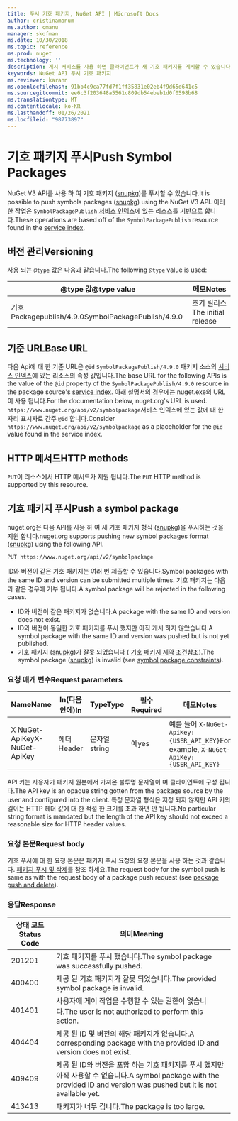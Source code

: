 ```yaml
---
title: 푸시 기호 패키지, NuGet API | Microsoft Docs
author: cristinamanum
ms.author: cmanu
manager: skofman
ms.date: 10/30/2018
ms.topic: reference
ms.prod: nuget
ms.technology: ''
description: 게시 서비스를 사용 하면 클라이언트가 새 기호 패키지를 게시할 수 있습니다.
keywords: NuGet API 푸시 기호 패키지
ms.reviewer: karann
ms.openlocfilehash: 91bb4c9ca77fd7f1ff35831e02eb4f9d65d641c5
ms.sourcegitcommit: ee6c3f203648a5561c809db54ebeb1d0f0598b68
ms.translationtype: MT
ms.contentlocale: ko-KR
ms.lasthandoff: 01/26/2021
ms.locfileid: "98773897"
---
```

# <a name="push-symbol-packages"></a><span data-ttu-id="af6a4-104">기호 패키지 푸시</span><span class="sxs-lookup"><span data-stu-id="af6a4-104">Push Symbol Packages</span></span>

<span data-ttu-id="af6a4-105">NuGet V3 API를 사용 하 여 기호 패키지 ([snupkg](../create-packages/Symbol-Packages-snupkg.md))를 푸시할 수 있습니다.</span><span class="sxs-lookup"><span data-stu-id="af6a4-105">It is possible to push symbols packages ([snupkg](../create-packages/Symbol-Packages-snupkg.md)) using the NuGet V3 API.</span></span>
<span data-ttu-id="af6a4-106">이러한 작업은 `SymbolPackagePublish` [서비스 인덱스](service-index.md)에 있는 리소스를 기반으로 합니다.</span><span class="sxs-lookup"><span data-stu-id="af6a4-106">These operations are based off of the `SymbolPackagePublish` resource found in the [service index](service-index.md).</span></span>

## <a name="versioning"></a><span data-ttu-id="af6a4-107">버전 관리</span><span class="sxs-lookup"><span data-stu-id="af6a4-107">Versioning</span></span>

<span data-ttu-id="af6a4-108">사용 되는 `@type` 값은 다음과 같습니다.</span><span class="sxs-lookup"><span data-stu-id="af6a4-108">The following `@type` value is used:</span></span>

<span data-ttu-id="af6a4-109">@type 값</span><span class="sxs-lookup"><span data-stu-id="af6a4-109">@type value</span></span>                 | <span data-ttu-id="af6a4-110">메모</span><span class="sxs-lookup"><span data-stu-id="af6a4-110">Notes</span></span>
--------------------        | -----
<span data-ttu-id="af6a4-111">기호 Packagepublish/4.9.0</span><span class="sxs-lookup"><span data-stu-id="af6a4-111">SymbolPackagePublish/4.9.0</span></span>  | <span data-ttu-id="af6a4-112">초기 릴리스</span><span class="sxs-lookup"><span data-stu-id="af6a4-112">The initial release</span></span>

## <a name="base-url"></a><span data-ttu-id="af6a4-113">기준 URL</span><span class="sxs-lookup"><span data-stu-id="af6a4-113">Base URL</span></span>

<span data-ttu-id="af6a4-114">다음 Api에 대 한 기준 URL은 `@id` `SymbolPackagePublish/4.9.0` 패키지 소스의 [서비스 인덱스](service-index.md)에 있는 리소스의 속성 값입니다.</span><span class="sxs-lookup"><span data-stu-id="af6a4-114">The base URL for the following APIs is the value of the `@id` property of the `SymbolPackagePublish/4.9.0` resource in the package source's [service index](service-index.md).</span></span> <span data-ttu-id="af6a4-115">아래 설명서의 경우에는 nuget.exe의 URL이 사용 됩니다.</span><span class="sxs-lookup"><span data-stu-id="af6a4-115">For the documentation below, nuget.org's URL is used.</span></span> <span data-ttu-id="af6a4-116">`https://www.nuget.org/api/v2/symbolpackage`서비스 인덱스에 있는 값에 대 한 자리 표시자로 간주 `@id` 합니다.</span><span class="sxs-lookup"><span data-stu-id="af6a4-116">Consider `https://www.nuget.org/api/v2/symbolpackage` as a placeholder for the `@id` value found in the service index.</span></span>

## <a name="http-methods"></a><span data-ttu-id="af6a4-117">HTTP 메서드</span><span class="sxs-lookup"><span data-stu-id="af6a4-117">HTTP methods</span></span>

<span data-ttu-id="af6a4-118">`PUT`이 리소스에서 HTTP 메서드가 지원 됩니다.</span><span class="sxs-lookup"><span data-stu-id="af6a4-118">The `PUT` HTTP method is supported by this resource.</span></span> 

## <a name="push-a-symbol-package"></a><span data-ttu-id="af6a4-119">기호 패키지 푸시</span><span class="sxs-lookup"><span data-stu-id="af6a4-119">Push a symbol package</span></span>

<span data-ttu-id="af6a4-120">nuget.org은 다음 API를 사용 하 여 새 기호 패키지 형식 ([snupkg](../create-packages/Symbol-Packages-snupkg.md))을 푸시하는 것을 지원 합니다.</span><span class="sxs-lookup"><span data-stu-id="af6a4-120">nuget.org supports pushing new symbol packages format ([snupkg](../create-packages/Symbol-Packages-snupkg.md)) using the following API.</span></span> 

```
PUT https://www.nuget.org/api/v2/symbolpackage
```

<span data-ttu-id="af6a4-121">ID와 버전이 같은 기호 패키지는 여러 번 제출할 수 있습니다.</span><span class="sxs-lookup"><span data-stu-id="af6a4-121">Symbol packages with the same ID and version can be submitted multiple times.</span></span> <span data-ttu-id="af6a4-122">기호 패키지는 다음과 같은 경우에 거부 됩니다.</span><span class="sxs-lookup"><span data-stu-id="af6a4-122">A symbol package will be rejected in the following cases.</span></span>
- <span data-ttu-id="af6a4-123">ID와 버전이 같은 패키지가 없습니다.</span><span class="sxs-lookup"><span data-stu-id="af6a4-123">A package with the same ID and version does not exist.</span></span>
- <span data-ttu-id="af6a4-124">ID와 버전이 동일한 기호 패키지를 푸시 했지만 아직 게시 하지 않았습니다.</span><span class="sxs-lookup"><span data-stu-id="af6a4-124">A symbol package with the same ID and version was pushed but is not yet published.</span></span>
- <span data-ttu-id="af6a4-125">기호 패키지 ([snupkg](../create-packages/Symbol-Packages-snupkg.md))가 잘못 되었습니다 ( [기호 패키지 제약 조건](../create-packages/Symbol-Packages-snupkg.md)참조).</span><span class="sxs-lookup"><span data-stu-id="af6a4-125">The symbol package ([snupkg](../create-packages/Symbol-Packages-snupkg.md)) is invalid (see [symbol package constraints](../create-packages/Symbol-Packages-snupkg.md)).</span></span>

### <a name="request-parameters"></a><span data-ttu-id="af6a4-126">요청 매개 변수</span><span class="sxs-lookup"><span data-stu-id="af6a4-126">Request parameters</span></span>

<span data-ttu-id="af6a4-127">Name</span><span class="sxs-lookup"><span data-stu-id="af6a4-127">Name</span></span>           | <span data-ttu-id="af6a4-128">In(다음 안에)</span><span class="sxs-lookup"><span data-stu-id="af6a4-128">In</span></span>     | <span data-ttu-id="af6a4-129">Type</span><span class="sxs-lookup"><span data-stu-id="af6a4-129">Type</span></span>   | <span data-ttu-id="af6a4-130">필수</span><span class="sxs-lookup"><span data-stu-id="af6a4-130">Required</span></span> | <span data-ttu-id="af6a4-131">메모</span><span class="sxs-lookup"><span data-stu-id="af6a4-131">Notes</span></span>
-------------- | ------ | ------ | -------- | -----
<span data-ttu-id="af6a4-132">X NuGet-ApiKey</span><span class="sxs-lookup"><span data-stu-id="af6a4-132">X-NuGet-ApiKey</span></span> | <span data-ttu-id="af6a4-133">헤더</span><span class="sxs-lookup"><span data-stu-id="af6a4-133">Header</span></span> | <span data-ttu-id="af6a4-134">문자열</span><span class="sxs-lookup"><span data-stu-id="af6a4-134">string</span></span> | <span data-ttu-id="af6a4-135">예</span><span class="sxs-lookup"><span data-stu-id="af6a4-135">yes</span></span>      | <span data-ttu-id="af6a4-136">예를 들어 `X-NuGet-ApiKey: {USER_API_KEY}`</span><span class="sxs-lookup"><span data-stu-id="af6a4-136">For example, `X-NuGet-ApiKey: {USER_API_KEY}`</span></span>

<span data-ttu-id="af6a4-137">API 키는 사용자가 패키지 원본에서 가져온 불투명 문자열이 며 클라이언트에 구성 됩니다.</span><span class="sxs-lookup"><span data-stu-id="af6a4-137">The API key is an opaque string gotten from the package source by the user and configured into the client.</span></span> <span data-ttu-id="af6a4-138">특정 문자열 형식은 지정 되지 않지만 API 키의 길이는 HTTP 헤더 값에 대 한 적절 한 크기를 초과 하면 안 됩니다.</span><span class="sxs-lookup"><span data-stu-id="af6a4-138">No particular string format is mandated but the length of the API key should not exceed a reasonable size for HTTP header values.</span></span>

### <a name="request-body"></a><span data-ttu-id="af6a4-139">요청 본문</span><span class="sxs-lookup"><span data-stu-id="af6a4-139">Request body</span></span>

<span data-ttu-id="af6a4-140">기호 푸시에 대 한 요청 본문은 패키지 푸시 요청의 요청 본문을 사용 하는 것과 같습니다. [패키지 푸시 및 삭제](package-publish-resource.md)를 참조 하세요.</span><span class="sxs-lookup"><span data-stu-id="af6a4-140">The request body for the symbol push is same as with the request body of a package push request (see [package push and delete](package-publish-resource.md)).</span></span> 

### <a name="response"></a><span data-ttu-id="af6a4-141">응답</span><span class="sxs-lookup"><span data-stu-id="af6a4-141">Response</span></span>

<span data-ttu-id="af6a4-142">상태 코드</span><span class="sxs-lookup"><span data-stu-id="af6a4-142">Status Code</span></span> | <span data-ttu-id="af6a4-143">의미</span><span class="sxs-lookup"><span data-stu-id="af6a4-143">Meaning</span></span>
----------- | -------
<span data-ttu-id="af6a4-144">201</span><span class="sxs-lookup"><span data-stu-id="af6a4-144">201</span></span>         | <span data-ttu-id="af6a4-145">기호 패키지를 푸시 했습니다.</span><span class="sxs-lookup"><span data-stu-id="af6a4-145">The symbol package was successfully pushed.</span></span>
<span data-ttu-id="af6a4-146">400</span><span class="sxs-lookup"><span data-stu-id="af6a4-146">400</span></span>         | <span data-ttu-id="af6a4-147">제공 된 기호 패키지가 잘못 되었습니다.</span><span class="sxs-lookup"><span data-stu-id="af6a4-147">The provided symbol package is invalid.</span></span>
<span data-ttu-id="af6a4-148">401</span><span class="sxs-lookup"><span data-stu-id="af6a4-148">401</span></span>         | <span data-ttu-id="af6a4-149">사용자에 게이 작업을 수행할 수 있는 권한이 없습니다.</span><span class="sxs-lookup"><span data-stu-id="af6a4-149">The user is not authorized to perform this action.</span></span>
<span data-ttu-id="af6a4-150">404</span><span class="sxs-lookup"><span data-stu-id="af6a4-150">404</span></span>         | <span data-ttu-id="af6a4-151">제공 된 ID 및 버전의 해당 패키지가 없습니다.</span><span class="sxs-lookup"><span data-stu-id="af6a4-151">A corresponding package with the provided ID and version does not exist.</span></span>
<span data-ttu-id="af6a4-152">409</span><span class="sxs-lookup"><span data-stu-id="af6a4-152">409</span></span>         | <span data-ttu-id="af6a4-153">제공 된 ID와 버전을 포함 하는 기호 패키지를 푸시 했지만 아직 사용할 수 없습니다.</span><span class="sxs-lookup"><span data-stu-id="af6a4-153">A symbol package with the provided ID and version was pushed but it is not available yet.</span></span>
<span data-ttu-id="af6a4-154">413</span><span class="sxs-lookup"><span data-stu-id="af6a4-154">413</span></span>         | <span data-ttu-id="af6a4-155">패키지가 너무 깁니다.</span><span class="sxs-lookup"><span data-stu-id="af6a4-155">The package is too large.</span></span>

